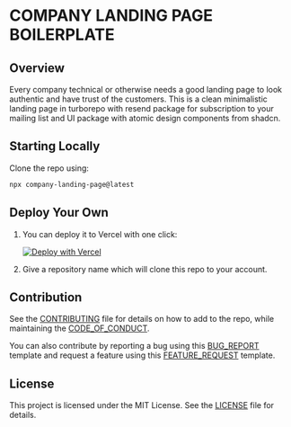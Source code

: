 # COMPANY LANDING PAGE BOILERPLATE

## Overview

Every company technical or otherwise needs a good landing page to look authentic and have trust of the customers. This is a clean minimalistic landing page in turborepo with resend package for subscription to your mailing list and UI package with atomic design components from shadcn. 

## Starting Locally

Clone the repo using:

```sh
npx company-landing-page@latest
```

## Deploy Your Own

1) You can deploy it to Vercel with one click:

    [![Deploy with Vercel](https://vercel.com/button)](https://vercel.com/new/clone?repository-url=https%3A%2F%2Fgithub.com%2Fanoopkarnik%2Fcompany-landing-page&build-command=cd%20apps%2Fnextjs-app%20%26%26%20npm%20run%20build&output-directory=apps%2Fnextjs-app%2F.next&install-command=npm%20install&dev-command=cd%20apps%2Fnextjs-app%20%26%26%20npm%20run%20dev
    )

2) Give a repository name which will clone this repo to your account.

## Contribution

See the [CONTRIBUTING](CONTRIBUTING) file for details on how to add to the repo, while maintaining the [CODE_OF_CONDUCT](CODE_OF_CONDUCT).

You can also contribute by reporting a bug using this [BUG_REPORT](bug_report) template and request a feature using this [FEATURE_REQUEST](feature_request) template.

## License

This project is licensed under the MIT License. See the [LICENSE](LICENSE) file for details.

